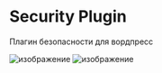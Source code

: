 # Security Plugin
Плагин безопасности для вордпресс

![изображение](https://github.com/user-attachments/assets/edc4061e-60e3-4a9a-82d9-007918bf9fd4)
![изображение](https://github.com/user-attachments/assets/8178f2a6-3b4a-4f4a-9b68-0dd76fdf8b22)
